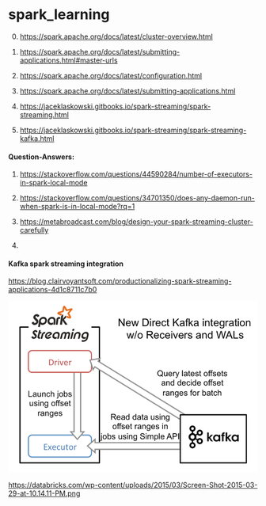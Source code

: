 # spark_learning

0) https://spark.apache.org/docs/latest/cluster-overview.html

1) https://spark.apache.org/docs/latest/submitting-applications.html#master-urls

2) https://spark.apache.org/docs/latest/configuration.html

3) https://spark.apache.org/docs/latest/submitting-applications.html

4) https://jaceklaskowski.gitbooks.io/spark-streaming/spark-streaming.html

5) https://jaceklaskowski.gitbooks.io/spark-streaming/spark-streaming-kafka.html




#### Question-Answers:

1) https://stackoverflow.com/questions/44590284/number-of-executors-in-spark-local-mode

2) https://stackoverflow.com/questions/34701350/does-any-daemon-run-when-spark-is-in-local-mode?rq=1

3) https://metabroadcast.com/blog/design-your-spark-streaming-cluster-carefully

4) 



#### Kafka spark streaming integration

https://blog.clairvoyantsoft.com/productionalizing-spark-streaming-applications-4d1c8711c7b0


![Kafka spark streaming integration](img/spark-direct-kafka-integration.png "Kafka spark streaming integration image")

https://databricks.com/wp-content/uploads/2015/03/Screen-Shot-2015-03-29-at-10.14.11-PM.png
